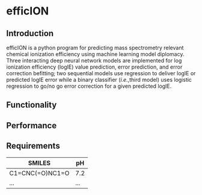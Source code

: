 # efficION

## Introduction 

efficION is a python program for predicting mass spectrometry relevant chemical ionization efficiency using machine learning model diplomacy. Three interacting deep neural network models are implemented for log ionization efficiency (logIE) value prediction, error prediction, and error correction befitting; two sequential models use regression to deliver logIE or predicted logIE error while a binary classifier (*i.e.*,third model) uses logistic regression to go/no go error correction for a given predicted logIE.

## Functionality


## Performance


## Requirements


| SMILES | pH|
| ------------- | ------------- |
| C1=CNC(=O)NC1=O| 7.2|
| ... | ...|

